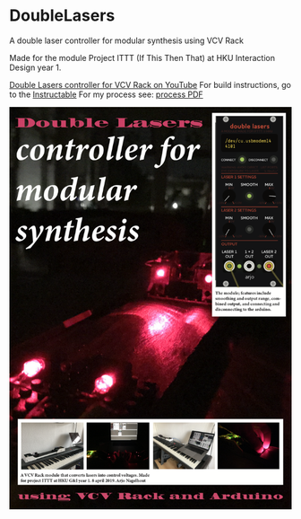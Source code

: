 # DoubleLasers
A double laser controller for modular synthesis using VCV Rack

Made for the module Project ITTT (If This Then That) at HKU Interaction Design year 1. 

[Double Lasers controller for VCV Rack on YouTube](https://youtu.be/TKYHQUjDUGY)
For build instructions, go to the [Instructable](https://www.instructables.com/id/Laser-Controller-for-VCV-Rack)
For my process see: [process PDF](https://studenthome.hku.nl/~arjo.nagelhout/homework_files/Nagelhout_Arjo_ITTT_logboek_versie1.pdf)

![Poster](https://github.com/ArjoNagelhout/DoubleLasers/raw/master/Pictures/poster.png)